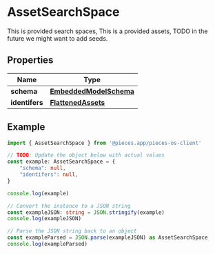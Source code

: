 
# AssetSearchSpace

This is provided search spaces, This is a provided assets, TODO in the future we might want to add seeds.

## Properties

Name | Type
------------ | -------------
**schema** | [**EmbeddedModelSchema**](EmbeddedModelSchema)
**identifers** | [**FlattenedAssets**](FlattenedAssets)

## Example

```typescript
import { AssetSearchSpace } from '@pieces.app/pieces-os-client'

// TODO: Update the object below with actual values
const example: AssetSearchSpace = {
    "schema": null,
    "identifers": null,
}

console.log(example)

// Convert the instance to a JSON string
const exampleJSON: string = JSON.stringify(example)
console.log(exampleJSON)

// Parse the JSON string back to an object
const exampleParsed = JSON.parse(exampleJSON) as AssetSearchSpace
console.log(exampleParsed)
```


